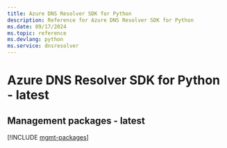 ```yaml
---
title: Azure DNS Resolver SDK for Python
description: Reference for Azure DNS Resolver SDK for Python
ms.date: 09/17/2024
ms.topic: reference
ms.devlang: python
ms.service: dnsresolver
---
```

# Azure DNS Resolver SDK for Python - latest

## Management packages - latest
[!INCLUDE [mgmt-packages](dns-resolver-mgmt-index.md)]